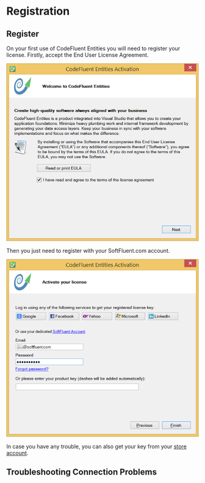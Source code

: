 # Registration

## Register

On your first use of CodeFluent Entities you will need to register your license. Firstly, accept the End User License Agreement.

![](img/first-setup-08.png)

Then you just need to register with your SoftFluent.com account.

![](img/first-setup-09.png)

In case you have any trouble, you can also get your key from your [store account](http://www.softfluent.com/store/products).


## Troubleshooting Connection Problems